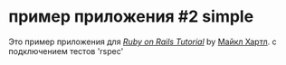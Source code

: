 # пример приложения #2 simple

Это пример приложения для
[*Ruby on Rails Tutorial*](http://railstutorial.org/)
by [Майкл Хартл](http://michaelhartl.com/).
c подключением тестов 'rspec'
